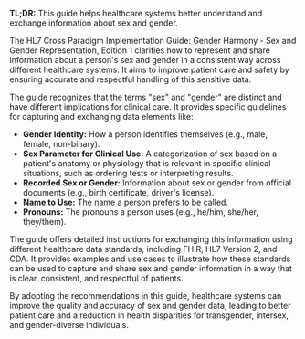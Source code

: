 **TL;DR:** This guide helps healthcare systems better understand and exchange information about sex and gender.

The HL7 Cross Paradigm Implementation Guide: Gender Harmony - Sex and Gender Representation, Edition 1 clarifies how to represent and share information about a person's sex and gender in a consistent way across different healthcare systems. It aims to improve patient care and safety by ensuring accurate and respectful handling of this sensitive data.

The guide recognizes that the terms "sex" and "gender" are distinct and have different implications for clinical care. It provides specific guidelines for capturing and exchanging data elements like:

* **Gender Identity:** How a person identifies themselves (e.g., male, female, non-binary).
* **Sex Parameter for Clinical Use:** A categorization of sex based on a patient's anatomy or physiology that is relevant in specific clinical situations, such as ordering tests or interpreting results.
* **Recorded Sex or Gender:** Information about sex or gender from official documents (e.g., birth certificate, driver's license).
* **Name to Use:** The name a person prefers to be called.
* **Pronouns:** The pronouns a person uses (e.g., he/him, she/her, they/them).

The guide offers detailed instructions for exchanging this information using different healthcare data standards, including FHIR, HL7 Version 2, and CDA. It provides examples and use cases to illustrate how these standards can be used to capture and share sex and gender information in a way that is clear, consistent, and respectful of patients. 

By adopting the recommendations in this guide, healthcare systems can improve the quality and accuracy of sex and gender data, leading to better patient care and a reduction in health disparities for transgender, intersex, and gender-diverse individuals.
